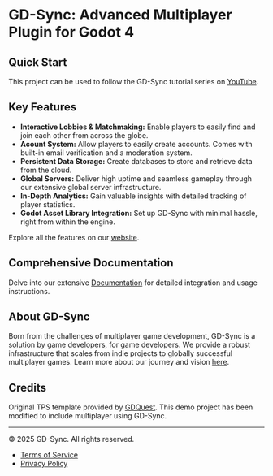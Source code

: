 # GD-Sync: Advanced Multiplayer Plugin for Godot 4

## Quick Start
This project can be used to follow the GD-Sync tutorial series on [YouTube](https://www.youtube.com/@GD-Sync).

## Key Features
- **Interactive Lobbies & Matchmaking:** Enable players to easily find and join each other from across the globe.
- **Acount System:** Allow players to easily create accounts. Comes with built-in email verification and a moderation system.
- **Persistent Data Storage:** Create databases to store and retrieve data from the cloud.
- **Global Servers:** Deliver high uptime and seamless gameplay through our extensive global server infrastructure.
- **In-Depth Analytics:** Gain valuable insights with detailed tracking of player statistics.
- **Godot Asset Library Integration:** Set up GD-Sync with minimal hassle, right from within the engine.

Explore all the features on our [website](https://www.gd-sync.com).

## Comprehensive Documentation
Delve into our extensive [Documentation](https://www.gd-sync.com/documentation) for detailed integration and usage instructions.

## About GD-Sync
Born from the challenges of multiplayer game development, GD-Sync is a solution by game developers, for game developers. We provide a robust infrastructure that scales from indie projects to globally successful multiplayer games. Learn more about our journey and vision [here](https://www.gd-sync.com).

## Credits
Original TPS template provided by [GDQuest](https://gdquest-demos.github.io/godot-4-3d-third-person-controller/). This demo project has been modified to include multiplayer using GD-Sync.


---

© 2025 GD-Sync. All rights reserved.
- [Terms of Service](https://www.gd-sync.com/terms)
- [Privacy Policy](https://www.gd-sync.com/privacy-policy)
